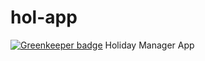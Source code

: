 # hol-app

[![Greenkeeper badge](https://badges.greenkeeper.io/toi16/hol-app.svg)](https://greenkeeper.io/)
Holiday Manager App

